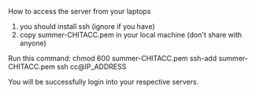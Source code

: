 How to access the server from your laptops
1. you should install ssh (ignore if you have)
2. copy summer-CHITACC.pem in your local machine (don't share with anyone)

Run this command:
chmod 600 summer-CHITACC.pem
ssh-add summer-CHITACC.pem
ssh cc@IP_ADDRESS

You will be successfully login into your respective servers.
